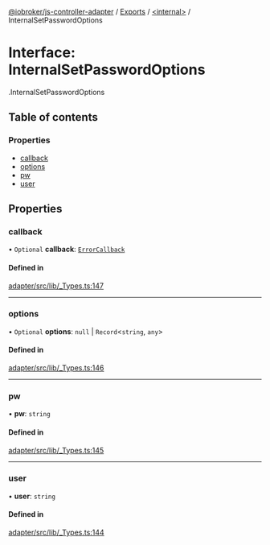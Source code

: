 [@iobroker/js-controller-adapter](../README.md) / [Exports](../modules.md) / [<internal\>](../modules/internal_.md) / InternalSetPasswordOptions

# Interface: InternalSetPasswordOptions

[<internal>](../modules/internal_.md).InternalSetPasswordOptions

## Table of contents

### Properties

- [callback](internal_.InternalSetPasswordOptions.md#callback)
- [options](internal_.InternalSetPasswordOptions.md#options)
- [pw](internal_.InternalSetPasswordOptions.md#pw)
- [user](internal_.InternalSetPasswordOptions.md#user)

## Properties

### callback

• `Optional` **callback**: [`ErrorCallback`](../modules/internal_.md#errorcallback)

#### Defined in

[adapter/src/lib/_Types.ts:147](https://github.com/ioBroker/ioBroker.js-controller/blob/0a61af83/packages/adapter/src/lib/_Types.ts#L147)

___

### options

• `Optional` **options**: ``null`` \| `Record`<`string`, `any`\>

#### Defined in

[adapter/src/lib/_Types.ts:146](https://github.com/ioBroker/ioBroker.js-controller/blob/0a61af83/packages/adapter/src/lib/_Types.ts#L146)

___

### pw

• **pw**: `string`

#### Defined in

[adapter/src/lib/_Types.ts:145](https://github.com/ioBroker/ioBroker.js-controller/blob/0a61af83/packages/adapter/src/lib/_Types.ts#L145)

___

### user

• **user**: `string`

#### Defined in

[adapter/src/lib/_Types.ts:144](https://github.com/ioBroker/ioBroker.js-controller/blob/0a61af83/packages/adapter/src/lib/_Types.ts#L144)
